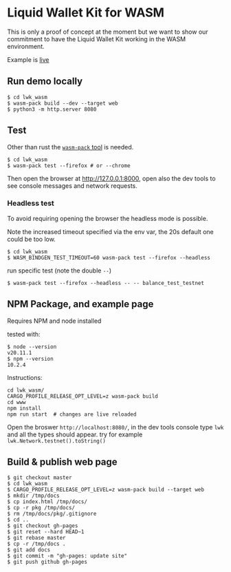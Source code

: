 
# Liquid Wallet Kit for WASM

This is only a proof of concept at the moment but we want to show our commitment to have the 
Liquid Wallet Kit working in the WASM environment.

Example is [live](https://blockstream.github.io/lwk/)

## Run demo locally

```shell
$ cd lwk_wasm
$ wasm-pack build --dev --target web
$ python3 -m http.server 8080
```

## Test

Other than rust the [`wasm-pack` tool](https://rustwasm.github.io/wasm-pack/installer/) is needed.

```shell
$ cd lwk_wasm
$ wasm-pack test --firefox # or --chrome
```

Then open the browser at http://127.0.0.1:8000, open also the dev tools to see console messages and
network requests.

### Headless test

To avoid requiring opening the browser the headless mode is possible.

Note the increased timeout specified via the env var, the 20s default one could be too low.

```
$ cd lwk_wasm
$ WASM_BINDGEN_TEST_TIMEOUT=60 wasm-pack test --firefox --headless
```

run specific test (note the double `--`)

```
$ wasm-pack test --firefox --headless -- -- balance_test_testnet
```

## NPM Package, and example page

Requires NPM and node installed

tested with:

```
$ node --version
v20.11.1
$ npm --version
10.2.4
```

Instructions:

```
cd lwk_wasm/
CARGO_PROFILE_RELEASE_OPT_LEVEL=z wasm-pack build
cd www
npm install
npm run start  # changes are live reloaded
```

Open the broswer `http://localhost:8080/`, in the dev tools console type `lwk` and all the types
should appear. try for example `lwk.Network.testnet().toString()`

## Build & publish web page

```
$ git checkout master
$ cd lwk_wasm
$ CARGO_PROFILE_RELEASE_OPT_LEVEL=z wasm-pack build --target web
$ mkdir /tmp/docs
$ cp index.html /tmp/docs/
$ cp -r pkg /tmp/docs/
$ rm /tmp/docs/pkg/.gitignore
$ cd ..
$ git checkout gh-pages
$ git reset --hard HEAD~1
$ git rebase master
$ cp -r /tmp/docs .
$ git add docs
$ git commit -m "gh-pages: update site"
$ git push github gh-pages
```
